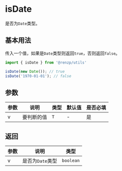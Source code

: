# isDate

是否为`Date`类型。

## 基本用法

传入一个值，如果是`Date`类型则返回`true`，否则返回`false`。

```ts
import { isDate } from '@renzp/utils'

isDate(new Date()); // true
isDate('1970-01-01'); // false
```

## 参数

| 参数 | 说明       | 类型 | 默认值 | 是否必填 |
| ---- | ---------- | ---- | ------ | -------- |
| v    | 要判断的值 | `T`  | -      | 是       |

## 返回

| 参数 | 说明             | 类型      |
| ---- | ---------------- | --------- |
| v    | 是否为`Date`类型 | `boolean` |
